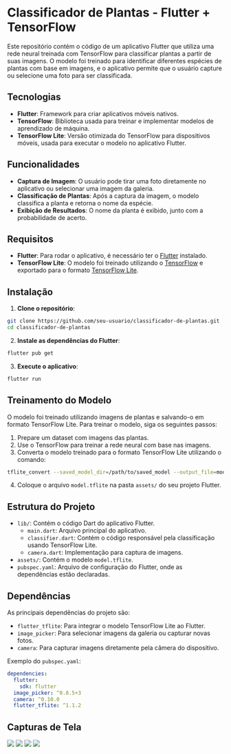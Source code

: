# Classificador de Plantas - Flutter + TensorFlow

Este repositório contém o código de um aplicativo Flutter que utiliza uma rede neural treinada com TensorFlow para classificar plantas a partir de suas imagens. O modelo foi treinado para identificar diferentes espécies de plantas com base em imagens, e o aplicativo permite que o usuário capture ou selecione uma foto para ser classificada.

## Tecnologias

- **Flutter**: Framework para criar aplicativos móveis nativos.
- **TensorFlow**: Biblioteca usada para treinar e implementar modelos de aprendizado de máquina.
- **TensorFlow Lite**: Versão otimizada do TensorFlow para dispositivos móveis, usada para executar o modelo no aplicativo Flutter.

## Funcionalidades

- **Captura de Imagem**: O usuário pode tirar uma foto diretamente no aplicativo ou selecionar uma imagem da galeria.
- **Classificação de Plantas**: Após a captura da imagem, o modelo classifica a planta e retorna o nome da espécie.
- **Exibição de Resultados**: O nome da planta é exibido, junto com a probabilidade de acerto.

## Requisitos

- **Flutter**: Para rodar o aplicativo, é necessário ter o [Flutter](https://flutter.dev/docs/get-started/install) instalado.
- **TensorFlow Lite**: O modelo foi treinado utilizando o [TensorFlow](https://www.tensorflow.org/) e exportado para o formato [TensorFlow Lite](https://www.tensorflow.org/lite).

## Instalação

1. **Clone o repositório**:

```bash
git clone https://github.com/seu-usuario/classificador-de-plantas.git
cd classificador-de-plantas
```

2. **Instale as dependências do Flutter**:

```bash
flutter pub get
```

3. **Execute o aplicativo**:

```bash
flutter run
```

## Treinamento do Modelo

O modelo foi treinado utilizando imagens de plantas e salvando-o em formato TensorFlow Lite. Para treinar o modelo, siga os seguintes passos:

1. Prepare um dataset com imagens das plantas.
2. Use o TensorFlow para treinar a rede neural com base nas imagens.
3. Converta o modelo treinado para o formato TensorFlow Lite utilizando o comando:

```bash
tflite_convert --saved_model_dir=/path/to/saved_model --output_file=model.tflite
```

4. Coloque o arquivo `model.tflite` na pasta `assets/` do seu projeto Flutter.

## Estrutura do Projeto

- `lib/`: Contém o código Dart do aplicativo Flutter.
  - `main.dart`: Arquivo principal do aplicativo.
  - `classifier.dart`: Contém o código responsável pela classificação usando TensorFlow Lite.
  - `camera.dart`: Implementação para captura de imagens.
- `assets/`: Contém o modelo `model.tflite`.
- `pubspec.yaml`: Arquivo de configuração do Flutter, onde as dependências estão declaradas.

## Dependências

As principais dependências do projeto são:

- `flutter_tflite`: Para integrar o modelo TensorFlow Lite ao Flutter.
- `image_picker`: Para selecionar imagens da galeria ou capturar novas fotos.
- `camera`: Para capturar imagens diretamente pela câmera do dispositivo.

Exemplo do `pubspec.yaml`:

```yaml
dependencies:
  flutter:
    sdk: flutter
  image_picker: ^0.8.5+3
  camera: ^0.10.0
  flutter_tflite: ^1.1.2
```

## Capturas de Tela

<img src="https://github.com/user-attachments/assets/a8f632ea-e86c-4250-aece-be7ac3c500b5">
<img src="https://github.com/user-attachments/assets/80d06413-9777-44c8-b23f-4e25cfa568e4">
<img src="https://github.com/user-attachments/assets/b08801db-983f-4b5d-812d-c05d93d4454a">
<img src="https://github.com/user-attachments/assets/1b5bdfb3-c296-4c0b-92e0-5e91b02eb639">


